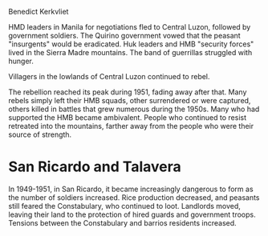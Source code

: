 Benedict Kerkvliet

HMD leaders in Manila for negotiations fled to Central Luzon, followed by government soldiers.
The Quirino government vowed that the peasant "insurgents" would be eradicated.
Huk leaders and HMB "security forces" lived in the Sierra Madre mountains.
The band of guerrillas struggled with hunger.

Villagers in the lowlands of Central Luzon continued to rebel.

The rebellion reached its peak during 1951, fading away after that.
Many rebels simply left their HMB squads, other surrendered or were captured, others killed in battles that grew numerous during the 1950s.
Many who had supported the HMB became ambivalent.
People who continued to resist retreated into the mountains, farther away from the people who were their source of strength.

# San Ricardo and Talavera
In 1949-1951, in San Ricardo, it became increasingly dangerous to form as the number of soldiers increased.
Rice production decreased, and peasants still feared the Constabulary, who continued to loot.
Landlords moved, leaving their land to the protection of hired guards and government troops.
Tensions between the Constabulary and barrios residents increased.